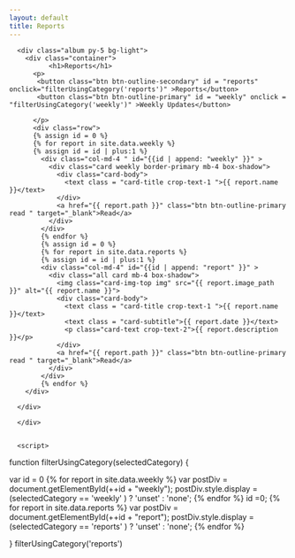 ```yaml
---
layout: default
title: Reports
---
```

<style type="text/css">

    /*.head {*/
    /*    position: relative;*/
    /*    padding-top: 80px*/
    /*}*/
    .card-title {
        font-size: 18px;
    }
    .card-subtitle {
        font-size: 12px;
    }
    .all {
      /*width: 300px;*/
      height: 450px;
    }
        .weekly {
      /*width: 300px;*/
      height: 150px;
      /*display: unset;*/
    }

    body {
    padding-top: 70px;
    }
    .read {
      width: 80px;
      margin: 20px;
      float: bottom;
    }
/*    .d-flex > div {*/
/*      margin: 10px;*/
/*    }*/

    .dropdown{
      display: none !important;
    }
    .img {
      padding: 15px;
      object-fit: contain;
width: 100%;
height: 200px;
    }
    
    .crop-text-1 {
  -webkit-line-clamp: 1;
  overflow : hidden;
  text-overflow: ellipsis;
  display: -webkit-box;
  -webkit-box-orient: vertical;
}
.crop-text-2 {
  -webkit-line-clamp: 3;
  overflow : hidden;
  text-overflow: ellipsis;
  display: -webkit-box;
  -webkit-box-orient: vertical;
}

</style>

<div>


      <div class="album py-5 bg-light">
        <div class="container">
              <h1>Reports</h1>
          <p>
           <button class="btn btn-outline-secondary" id = "reports" onclick="filterUsingCategory('reports')" >Reports</button>
           <button class="btn btn-outline-primary" id = "weekly" onclick = "filterUsingCategory('weekly')" >Weekly Updates</button>
           
          </p>
          <div class="row">
          {% assign id = 0 %}
          {% for report in site.data.weekly %}
          {% assign id = id | plus:1 %}
            <div class="col-md-4 " id="{{id | append: "weekly" }}" >
              <div class="card weekly border-primary mb-4 box-shadow">
                <div class="card-body">
                  <text class = "card-title crop-text-1 ">{{ report.name }}</text>
                </div>
                <a href="{{ report.path }}" class="btn btn-outline-primary read " target="_blank">Read</a>
              </div>
            </div>
            {% endfor %}
            {% assign id = 0 %}
            {% for report in site.data.reports %} 
            {% assign id = id | plus:1 %}
            <div class="col-md-4" id="{{id | append: "report" }}" >
              <div class="all card mb-4 box-shadow">
                <img class="card-img-top img" src="{{ report.image_path }}" alt="{{ report.name }}">
                <div class="card-body">
                  <text class = "card-title crop-text-1 ">{{ report.name }}</text>
                  <text class = "card-subtitle">{{ report.date }}</text>
                  <p class="card-text crop-text-2">{{ report.description }}</p> 
                </div>
                <a href="{{ report.path }}" class="btn btn-outline-primary read " target="_blank">Read</a>
              </div>
            </div>
            {% endfor %}
        </div>
        
      </div>
      
      </div>
      
      
      <script>
      
      

function filterUsingCategory(selectedCategory) { 

  var id = 0
  {% for report in site.data.weekly %}
    var postDiv = document.getElementById(++id + "weekly");
    postDiv.style.display =
        (selectedCategory == 'weekly' ) 
          ? 'unset' 
          : 'none';
    {% endfor %}
    id =0;
  {% for report in site.data.reports %}
    var postDiv = document.getElementById(++id + "report");
    postDiv.style.display =
        (selectedCategory == 'reports' ) 
          ? 'unset' 
          : 'none';
    {% endfor %}
    
  }
  filterUsingCategory('reports')
</script>



